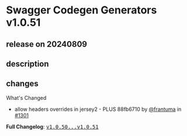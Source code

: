 # Swagger Codegen Generators v1.0.51

## release on 20240809
## description
## changes
What's Changed

* allow headers overrides in jersey2 - PLUS 88fb6710 by <a class="user-mention notranslate" data-hovercard-type="user" data-hovercard-url="/users/frantuma/hovercard" data-octo-click="hovercard-link-click" data-octo-dimensions="link_type:self" href="https://github.com/frantuma">@frantuma</a> in <a class="issue-link js-issue-link" data-error-text="Failed to load title" data-id="2455709223" data-permission-text="Title is private" data-url="https://github.com/swagger-api/swagger-codegen-generators/issues/1301" data-hovercard-type="pull_request" data-hovercard-url="/swagger-api/swagger-codegen-generators/pull/1301/hovercard" href="https://github.com/swagger-api/swagger-codegen-generators/pull/1301">#1301</a>

<strong>Full Changelog</strong>: <a class="commit-link" href="https://github.com/swagger-api/swagger-codegen-generators/compare/v1.0.50...v1.0.51"><tt>v1.0.50...v1.0.51</tt></a>


